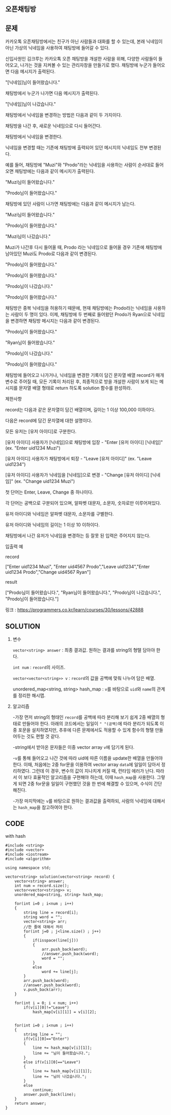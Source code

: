 오픈채팅방
------------------

문제
----
카카오톡 오픈채팅방에서는 친구가 아닌 사람들과 대화를 할 수 있는데, 본래 닉네임이 아닌 가상의 닉네임을 사용하여 채팅방에 들어갈 수 있다.

신입사원인 김크루는 카카오톡 오픈 채팅방을 개설한 사람을 위해, 다양한 사람들이 들어오고, 나가는 것을 지켜볼 수 있는 관리자창을 만들기로 했다. 채팅방에 누군가 들어오면 다음 메시지가 출력된다.

"[닉네임]님이 들어왔습니다."

채팅방에서 누군가 나가면 다음 메시지가 출력된다.

"[닉네임]님이 나갔습니다."

채팅방에서 닉네임을 변경하는 방법은 다음과 같이 두 가지이다.

채팅방을 나간 후, 새로운 닉네임으로 다시 들어간다.

채팅방에서 닉네임을 변경한다.

닉네임을 변경할 때는 기존에 채팅방에 출력되어 있던 메시지의 닉네임도 전부 변경된다.

예를 들어, 채팅방에 "Muzi"와 "Prodo"라는 닉네임을 사용하는 사람이 순서대로 들어오면 채팅방에는 다음과 같이 메시지가 출력된다.

"Muzi님이 들어왔습니다."

"Prodo님이 들어왔습니다."

채팅방에 있던 사람이 나가면 채팅방에는 다음과 같이 메시지가 남는다.

"Muzi님이 들어왔습니다."

"Prodo님이 들어왔습니다."

"Muzi님이 나갔습니다."

Muzi가 나간후 다시 들어올 때, Prodo 라는 닉네임으로 들어올 경우 기존에 채팅방에 남아있던 Muzi도 Prodo로 다음과 같이 변경된다.

"Prodo님이 들어왔습니다."

"Prodo님이 들어왔습니다."

"Prodo님이 나갔습니다."

"Prodo님이 들어왔습니다."

채팅방은 중복 닉네임을 허용하기 때문에, 현재 채팅방에는 Prodo라는 닉네임을 사용하는 사람이 두 명이 있다. 
이제, 채팅방에 두 번째로 들어왔던 Prodo가 Ryan으로 닉네임을 변경하면 채팅방 메시지는 다음과 같이 변경된다.

"Prodo님이 들어왔습니다."

"Ryan님이 들어왔습니다."

"Prodo님이 나갔습니다."

"Prodo님이 들어왔습니다."

채팅방에 들어오고 나가거나, 닉네임을 변경한 기록이 담긴 문자열 배열 record가 매개변수로 주어질 때, 모든 기록이 처리된 후, 
최종적으로 방을 개설한 사람이 보게 되는 메시지를 문자열 배열 형태로 return 하도록 solution 함수를 완성하라.

제한사항

record는 다음과 같은 문자열이 담긴 배열이며, 길이는 1 이상 100,000 이하이다.

다음은 record에 담긴 문자열에 대한 설명이다.

모든 유저는 [유저 아이디]로 구분한다.

[유저 아이디] 사용자가 [닉네임]으로 채팅방에 입장 - "Enter [유저 아이디] [닉네임]" (ex. "Enter uid1234 Muzi")

[유저 아이디] 사용자가 채팅방에서 퇴장 - "Leave [유저 아이디]" (ex. "Leave uid1234")

[유저 아이디] 사용자가 닉네임을 [닉네임]으로 변경 - "Change [유저 아이디] [닉네임]" (ex. "Change uid1234 Muzi")

첫 단어는 Enter, Leave, Change 중 하나이다.

각 단어는 공백으로 구분되어 있으며, 알파벳 대문자, 소문자, 숫자로만 이루어져있다.

유저 아이디와 닉네임은 알파벳 대문자, 소문자를 구별한다.

유저 아이디와 닉네임의 길이는 1 이상 10 이하이다.

채팅방에서 나간 유저가 닉네임을 변경하는 등 잘못 된 입력은 주어지지 않는다.

입출력 예

record	

["Enter uid1234 Muzi", "Enter uid4567 Prodo","Leave uid1234","Enter uid1234 Prodo","Change uid4567 Ryan"]

result

["Prodo님이 들어왔습니다.", "Ryan님이 들어왔습니다.", "Prodo님이 나갔습니다.", "Prodo님이 들어왔습니다."]


링크 : <https://programmers.co.kr/learn/courses/30/lessons/42888>


SOLUTION
---------
1. 변수

   
    `vector<string> answer` : 최종 결과값. 원하는 결과를 string의 형탤 담아야 한다.
  
    `int num` : `record`의 사이즈.
  
    `vector<vector<string>> v` : `record`의 값을 공백에 맞춰 나누어 담은 배열.
    
    unordered_map<string, string> hash_map : `v`를 바탕으로 `uid`와 `name`의 관계를 정리한 해시맵.
    
   
   
2. 알고리즘

   -가장 먼저 string의 형태인 `record`를 공백에 따라 분리해 보기 쉽게 2중 배열의 형태로 만들어야 한다. 아래의 코드에서는 일일이 `" "(공백)`에 따라 분리가 되도록 이중 포문을 설치하였지만, 
   추후에 다른 문제에서도 적용할 수 있게 함수의 형탤 만들어두는 것도 편할 것 같다.
   
   -string에서 받아온 문자들은 이중 vector array `v`에 담기게 된다.
   
   -`v`를 통해 들어오고 나간 것에 따라 uid에 따른 이름을 update한 배열을 만들어야 한다. 이때, 처음에는 2중 for문을 이용하여 vector array `data`에 일일이 담아서 정리하였다. 
   그런데 이 경우, 변수의 값이 지나치게 커질 때, 런타임 에러가 난다. 따라서 이 보다 효율적인 알고리즘을 구현해야 하는데, 이때 `hash_map`을 사용한다. 그렇게 되면 2중 for문을 일일이 구현했던 것을 한 번에
    해결할 수 있으며, 수식이 간단해진다.
    
   -가장 마지막에는 `v`를 바탕으로 원하는 결과값을 출력하되, 사람의 닉네임에 대해서는 `hash_map`을 참고하여야 한다.


CODE
----
with hash
```{.cpp}
#include <string>
#include <vector>
#include <iostream>
#include <algorithm>

using namespace std;

vector<string> solution(vector<string> record) {
    vector<string> answer;
    int num = record.size();
    vector<vector<string>> v;
    unordered_map<string, string> hash_map;
    
    for(int i=0 ; i<num ; i++)
    {
        string line = record[i];
        string word = "";
        vector<string> arr;
        //한 줄에 대해서 처리
        for(int j=0 ; j<line.size() ; j++)
        {
            if(isspace(line[j]))
            {
                arr.push_back(word);
                //answer.push_back(word);
                word = "";
            }
            else
                word += line[j];
        }
        arr.push_back(word);
        //answer.push_back(word);
        v.push_back(arr);
    }
        
    for(int i = 0; i < num; i++)
        if(v[i][0]!="Leave")
            hash_map[v[i][1]] = v[i][2];
    
      
    for(int i=0 ; i<num ; i++)
    {
        string line = "";
        if(v[i][0]=="Enter")
        {
            line += hash_map[v[i][1]];
            line += "님이 들어왔습니다.";
        }
        else if(v[i][0]=="Leave")
        {
            line += hash_map[v[i][1]];
            line += "님이 나갔습니다.";
        }
        else
            continue;
        answer.push_back(line);
    }
    return answer;
}
